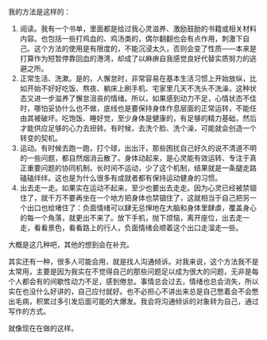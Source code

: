 
我的方法是这样的：

1. 阅读。我有一个书单，里面都是给过我心灵滋养、激励鼓励的书籍或相关材料内容。也包括一些打鸡血的、鸡汤类的，偶尔翻翻也会有点作用，刺激下自己。这个方法的使用是有限度的，不能沉浸太久，否则会变了性质——本来是打算作为短暂停靠回血的港湾，却成了以麻痹自我感觉良好代替实质努力的逃避之所。
2. 正常生活、洗漱。是的，人懈怠时，非常容易在基本生活习惯上开始放纵，比如开始不好好吃饭、熬夜、躺床上刷手机、宅家里几天不洗头不洗澡，这种状态又进一步滋养了懈怠沮丧的情绪。所以，如果感到动力不足，心情状态不佳时，哪怕妥协什么也不做，底线也是要保持身体作息层面的正常运转，不能任由其被破坏。吃饱饭、睡好觉，至少身体是健康的，有足够的精力基础，然后才能供应足够的心力去扭转。有时候，去洗个脸、洗个澡，可能就会创造一个转变的契机。
3. 运动。有时候去跑一跑，打个球，出出汗，那些困扰自己好久的说不清道不明的一些问题，都自然烟消云散了。身体动起来，是心灵能有效运转、专注于真正重要问题的协同机制。长时间不运动，少了这个机制，结果就是一条腿走路磕磕绊绊。这也是为什么很多有成就者都有保持运动健身的习惯。
4. 出去走一走。如果实在运动不起来，至少也要出去走走。因为心灵已经被禁锢住了，就千万不要再坐在一个地方把身体也禁锢住了，这就相当于自己把另一个出口也给堵住了：负面情绪可以肆无忌惮地在大脑和身体里肆虐，覆盖身心的每一个角落，就更出不来了。放下手机，抛下烦恼，离开座位，出去走一走，看看景色，看看路上的行人，负面情绪会顺着这个出口走溜走一些。

大概是这几种吧，其他的想到会在补充。

其实还有一种，很多人可能会用，就是找人沟通倾诉。对我来说，这个方法我不是太常用，主要是因为我实在不觉得自己的那些问题足以成为很大的问题，无非是每个人都会有的间歇性动力不足，感到倦怠。事情总会过去，情绪也总会消失，所以实在也没什么好讲的，自己应付就好。也不必担心不讲出来总是自己憋着会不会憋出毛病，积累过多引发后面可能的大爆发。我会将沟通倾诉的对象转为自己，通过写作的方式。

就像现在在做的这样。